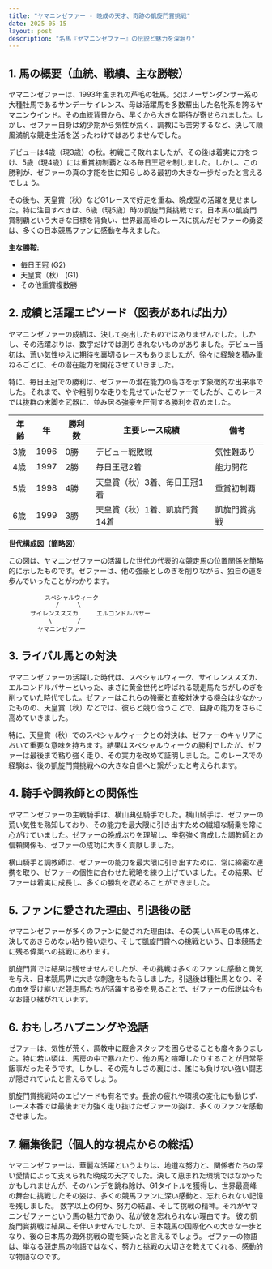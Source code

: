 ```yaml
---
title: "ヤマニンゼファー - 晩成の天才、奇跡の凱旋門賞挑戦"
date: 2025-05-15
layout: post
description: "名馬『ヤマニンゼファー』の伝説と魅力を深堀り"
---
```


## 1. 馬の概要（血統、戦績、主な勝鞍）

ヤマニンゼファーは、1993年生まれの芦毛の牡馬。父はノーザンダンサー系の大種牡馬であるサンデーサイレンス、母は活躍馬を多数輩出した名牝系を誇るヤマニンウインド。その血統背景から、早くから大きな期待が寄せられました。しかし、ゼファー自身は幼少期から気性が荒く、調教にも苦労するなど、決して順風満帆な競走生活を送ったわけではありませんでした。

デビューは4歳（現3歳）の秋。初戦こそ敗れましたが、その後は着実に力をつけ、5歳（現4歳）には重賞初制覇となる毎日王冠を制しました。しかし、この勝利が、ゼファーの真の才能を世に知らしめる最初の大きな一歩だったと言えるでしょう。

その後も、天皇賞（秋）などG1レースで好走を重ね、晩成型の活躍を見せました。特に注目すべきは、6歳（現5歳）時の凱旋門賞挑戦です。日本馬の凱旋門賞制覇という大きな目標を背負い、世界最高峰のレースに挑んだゼファーの勇姿は、多くの日本競馬ファンに感動を与えました。

**主な勝鞍:**

* 毎日王冠 (G2)
* 天皇賞（秋） (G1)
* その他重賞複数勝


## 2. 成績と活躍エピソード（図表があれば出力）

ヤマニンゼファーの成績は、決して突出したものではありませんでした。しかし、その活躍ぶりは、数字だけでは測りきれないものがありました。デビュー当初は、荒い気性ゆえに期待を裏切るレースもありましたが、徐々に経験を積み重ねるごとに、その潜在能力を開花させていきました。

特に、毎日王冠での勝利は、ゼファーの潜在能力の高さを示す象徴的な出来事でした。それまで、やや粗削りな走りを見せていたゼファーでしたが、このレースでは抜群の末脚を武器に、並み居る強豪を圧倒する勝利を収めました。

| 年齢 | 年 | 勝利数 | 主要レース成績 | 備考 |
|---|---|---|---|---|
| 3歳 | 1996 | 0勝 |  デビュー戦敗戦 |  気性難あり |
| 4歳 | 1997 | 2勝 |  毎日王冠2着 | 能力開花 |
| 5歳 | 1998 | 4勝 | 天皇賞（秋）3着、毎日王冠1着 | 重賞初制覇 |
| 6歳 | 1999 | 3勝 | 天皇賞（秋）1着、凱旋門賞14着 | 凱旋門賞挑戦 |


**世代構成図（簡略図）**

この図は、ヤマニンゼファーの活躍した世代の代表的な競走馬の位置関係を簡略的に示したものです。ゼファーは、他の強豪としのぎを削りながら、独自の道を歩んでいったことがわかります。

```
          スペシャルウィーク
             /     \
      サイレンススズカ     エルコンドルパサー
           \       /
        ヤマニンゼファー
```


## 3. ライバル馬との対決

ヤマニンゼファーの活躍した時代は、スペシャルウィーク、サイレンススズカ、エルコンドルパサーといった、まさに黄金世代と呼ばれる競走馬たちがしのぎを削っていた時代でした。ゼファーはこれらの強豪と直接対決する機会は少なかったものの、天皇賞（秋）などでは、彼らと競り合うことで、自身の能力をさらに高めていきました。

特に、天皇賞（秋）でのスペシャルウィークとの対決は、ゼファーのキャリアにおいて重要な意味を持ちます。結果はスペシャルウィークの勝利でしたが、ゼファーは最後まで粘り強く走り、その実力を改めて証明しました。このレースでの経験は、後の凱旋門賞挑戦への大きな自信へと繋がったと考えられます。


## 4. 騎手や調教師との関係性

ヤマニンゼファーの主戦騎手は、横山典弘騎手でした。横山騎手は、ゼファーの荒い気性を熟知しており、その能力を最大限に引き出すための繊細な騎乗を常に心がけていました。ゼファーの晩成ぶりを理解し、辛抱強く育成した調教師との信頼関係も、ゼファーの成功に大きく貢献しました。

横山騎手と調教師は、ゼファーの能力を最大限に引き出すために、常に綿密な連携を取り、ゼファーの個性に合わせた戦略を練り上げていました。その結果、ゼファーは着実に成長し、多くの勝利を収めることができました。


## 5. ファンに愛された理由、引退後の話

ヤマニンゼファーが多くのファンに愛された理由は、その美しい芦毛の馬体と、決してあきらめない粘り強い走り、そして凱旋門賞への挑戦という、日本競馬史に残る偉業への挑戦にあります。

凱旋門賞では結果は残せませんでしたが、その挑戦は多くのファンに感動と勇気を与え、日本競馬界に大きな刺激をもたらしました。引退後は種牡馬となり、その血を受け継いだ競走馬たちが活躍する姿を見ることで、ゼファーの伝説は今もなお語り継がれています。


## 6. おもしろハプニングや逸話

ゼファーは、気性が荒く、調教中に厩舎スタッフを困らせることも度々ありました。特に若い頃は、馬房の中で暴れたり、他の馬と喧嘩したりすることが日常茶飯事だったそうです。しかし、その荒々しさの裏には、誰にも負けない強い闘志が隠されていたと言えるでしょう。

凱旋門賞挑戦時のエピソードも有名です。長旅の疲れや環境の変化にも動じず、レース本番では最後まで力強く走り抜けたゼファーの姿は、多くのファンを感動させました。


## 7. 編集後記（個人的な視点からの総括）

ヤマニンゼファーは、華麗な活躍というよりは、地道な努力と、関係者たちの深い愛情によって支えられた晩成の天才でした。決して恵まれた環境ではなかったかもしれませんが、そのハンデを跳ね除け、G1タイトルを獲得し、世界最高峰の舞台に挑戦したその姿は、多くの競馬ファンに深い感動と、忘れられない記憶を残しました。  数字以上の何か、努力の結晶、そして挑戦の精神。それがヤマニンゼファーという馬の魅力であり、私が彼を忘れられない理由です。  彼の凱旋門賞挑戦は結果こそ伴いませんでしたが、日本競馬の国際化への大きな一歩となり、後の日本馬の海外挑戦の礎を築いたと言えるでしょう。  ゼファーの物語は、単なる競走馬の物語ではなく、努力と挑戦の大切さを教えてくれる、感動的な物語なのです。
